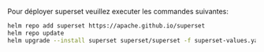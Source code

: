 Pour déployer superset veuillez executer les commandes suivantes:

```bash
helm repo add superset https://apache.github.io/superset
helm repo update
helm upgrade --install superset superset/superset -f superset-values.yaml -n superset --create-namespace
```
